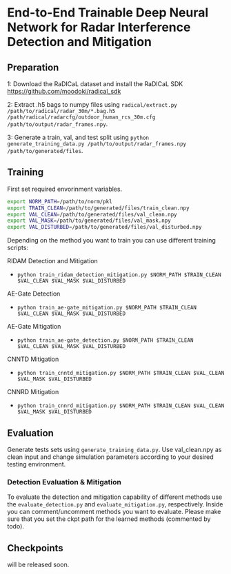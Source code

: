 # End-to-End Trainable Deep Neural Network for Radar Interference Detection and Mitigation 

## Preparation

1: Download the RaDICaL dataset and install the RaDICaL SDK https://github.com/moodoki/radical_sdk

2: Extract .h5 bags to numpy files using `radical/extract.py /path/to/radical/radar_30m/*.bag.h5 /path/radical/radarcfg/outdoor_human_rcs_30m.cfg /path/to/output/radar_frames.npy`.

3: Generate a train, val, and test split using `python generate_training_data.py /path/to/output/radar_frames.npy /path/to/generated/files`.


## Training

First set required envorinment variables.

```bash
export NORM_PATH=/path/to/norm/pkl
export TRAIN_CLEAN=/path/to/generated/files/train_clean.npy
export VAL_CLEAN=/path/to/generated/files/val_clean.npy
export VAL_MASK=/path/to/generated/files/val_mask.npy
export VAL_DISTURBED=/path/to/generated/files/val_disturbed.npy
```

Depending on the method you want to train you can use different training scripts:

RIDAM Detection and Mitigation
- `python train_ridam_detection_mitigation.py $NORM_PATH $TRAIN_CLEAN $VAL_CLEAN $VAL_MASK $VAL_DISTURBED`

AE-Gate Detection
- `python train_ae-gate_mitigation.py $NORM_PATH $TRAIN_CLEAN $VAL_CLEAN $VAL_MASK $VAL_DISTURBED`

AE-Gate Mitigation
- `python train_ae-gate_detection.py $NORM_PATH $TRAIN_CLEAN $VAL_CLEAN $VAL_MASK $VAL_DISTURBED`

CNNTD Mitigation
- `python train_cnntd_mitigation.py $NORM_PATH $TRAIN_CLEAN $VAL_CLEAN $VAL_MASK $VAL_DISTURBED`

CNNRD Mitigation
- `python train_cnnrd_mitigation.py $NORM_PATH $TRAIN_CLEAN $VAL_CLEAN $VAL_MASK $VAL_DISTURBED`

## Evaluation

Generate tests sets using `generate_training_data.py`. Use val_clean.npy as clean input and change simulation parameters according to your desired testing environment.

### Detection Evaluation & Mitigation

To evaluate the detection and mitigation capability of different methods use the `evaluate_detection.py` and `evaluate_mitigation.py`, respectively. 
Inside you can comment/uncomment methods you want to evaluate.
Please make sure that you set the ckpt path for the learned methods (commented by todo).

## Checkpoints

will be released soon.